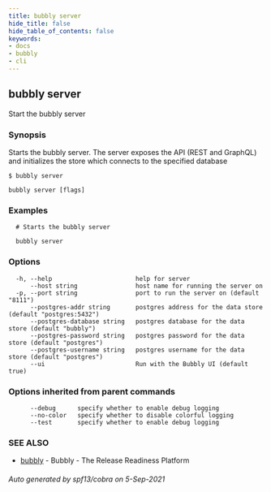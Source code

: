 ```yaml
---
title: bubbly server
hide_title: false
hide_table_of_contents: false
keywords:
- docs
- bubbly
- cli
---
```

## bubbly server

Start the bubbly server

### Synopsis

Starts the bubbly server. The server exposes the API (REST and GraphQL)
and initializes the store which connects to the specified database

	$ bubbly server



```
bubbly server [flags]
```

### Examples

```
  # Starts the bubbly server
  
  bubbly server
```

### Options

```
  -h, --help                       help for server
      --host string                host name for running the server on
  -p, --port string                port to run the server on (default "8111")
      --postgres-addr string       postgres address for the data store (default "postgres:5432")
      --postgres-database string   postgres database for the data store (default "bubbly")
      --postgres-password string   postgres password for the data store (default "postgres")
      --postgres-username string   postgres username for the data store (default "postgres")
      --ui                         Run with the Bubbly UI (default true)
```

### Options inherited from parent commands

```
      --debug      specify whether to enable debug logging
      --no-color   specify whether to disable colorful logging
      --test       specify whether to enable debug logging
```

### SEE ALSO

* [bubbly](bubbly.md)	 - Bubbly - The Release Readiness Platform

###### Auto generated by spf13/cobra on 5-Sep-2021

